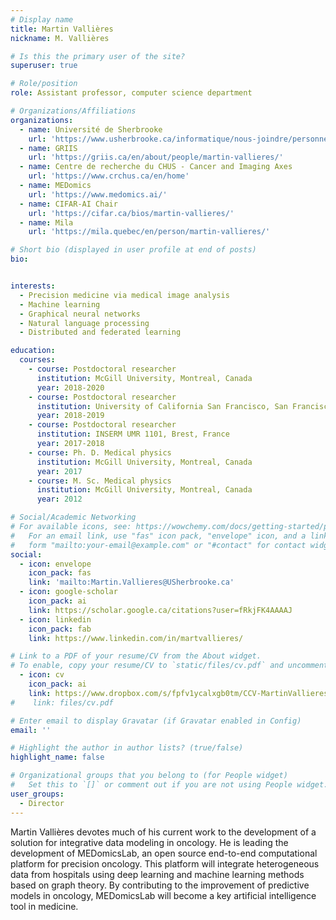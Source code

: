 ```yaml
---
# Display name
title: Martin Vallières
nickname: M. Vallières

# Is this the primary user of the site?
superuser: true

# Role/position
role: Assistant professor, computer science department

# Organizations/Affiliations
organizations:
  - name: Université de Sherbrooke
    url: 'https://www.usherbrooke.ca/informatique/nous-joindre/personnel/corps-professoral/professeurs/martin-vallieres'
  - name: GRIIS
    url: 'https://griis.ca/en/about/people/martin-vallieres/'
  - name: Centre de recherche du CHUS - Cancer and Imaging Axes
    url: 'https://www.crchus.ca/en/home'
  - name: MEDomics
    url: 'https://www.medomics.ai/'
  - name: CIFAR-AI Chair
    url: 'https://cifar.ca/bios/martin-vallieres/'
  - name: Mila
    url: 'https://mila.quebec/en/person/martin-vallieres/'

# Short bio (displayed in user profile at end of posts)
bio: 


interests:
  - Precision medicine via medical image analysis
  - Machine learning
  - Graphical neural networks
  - Natural language processing
  - Distributed and federated learning

education:
  courses:
    - course: Postdoctoral researcher
      institution: McGill University, Montreal, Canada
      year: 2018-2020
    - course: Postdoctoral researcher
      institution: University of California San Francisco, San Francisco, USA
      year: 2018-2019
    - course: Postdoctoral researcher
      institution: INSERM UMR 1101, Brest, France
      year: 2017-2018
    - course: Ph. D. Medical physics
      institution: McGill University, Montreal, Canada
      year: 2017
    - course: M. Sc. Medical physics
      institution: McGill University, Montreal, Canada
      year: 2012

# Social/Academic Networking
# For available icons, see: https://wowchemy.com/docs/getting-started/page-builder/#icons
#   For an email link, use "fas" icon pack, "envelope" icon, and a link in the
#   form "mailto:your-email@example.com" or "#contact" for contact widget.
social:
  - icon: envelope
    icon_pack: fas
    link: 'mailto:Martin.Vallieres@USherbrooke.ca'
  - icon: google-scholar
    icon_pack: ai
    link: https://scholar.google.ca/citations?user=fRkjFK4AAAAJ
  - icon: linkedin
    icon_pack: fab
    link: https://www.linkedin.com/in/martvallieres/

# Link to a PDF of your resume/CV from the About widget.
# To enable, copy your resume/CV to `static/files/cv.pdf` and uncomment the lines below.
  - icon: cv
    icon_pack: ai
    link: https://www.dropbox.com/s/fpfv1ycalxgb0tm/CCV-MartinVallieres-Full_CV.pdf?dl=0
#    link: files/cv.pdf

# Enter email to display Gravatar (if Gravatar enabled in Config)
email: ''

# Highlight the author in author lists? (true/false)
highlight_name: false

# Organizational groups that you belong to (for People widget)
#   Set this to `[]` or comment out if you are not using People widget.
user_groups:
  - Director
---
```


Martin Vallières devotes much of his current work to the development of a solution for integrative data modeling in 
oncology. He is leading the development of MEDomicsLab, an open source end-to-end computational platform for 
precision oncology. This platform will integrate heterogeneous data from hospitals using deep learning and machine 
learning methods based on graph theory. By contributing to the improvement of predictive models in oncology, 
MEDomicsLab will become a key artificial intelligence tool in medicine. 
